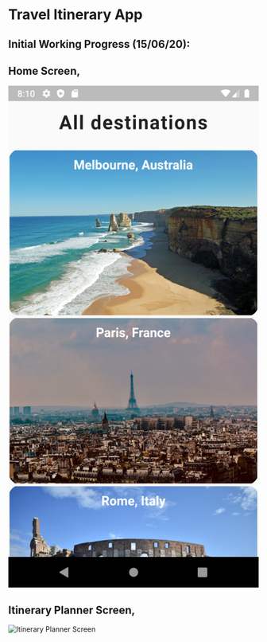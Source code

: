 # Travel Itinerary App

## Initial Working Progress (15/06/20): 
## Home Screen,

![Home Screen](/screenshots/HomeScreen.png)

## Itinerary Planner Screen,
![Itinerary Planner Screen](/screenshots/ItineraryPlannerScreen.png)
